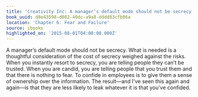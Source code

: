 ```yaml
---
title: 'Creativity Inc: A manager’s default mode should not be secrecy. What is need…'
book_uuid: d8e43598-d082-40dc-a9a8-dddd83cfb06a
location: 'Chapter 6: Fear and Failure'
source: ibooks
highlighted_on: '2015-08-01T04:00:00.000Z'
---
```


A manager’s default mode should not be secrecy. What is needed is a thoughtful consideration of the cost of secrecy weighed against the risks. When you instantly resort to secrecy, you are telling people they can’t be trusted. When you are candid, you are telling people that you trust them and that there is nothing to fear. To confide in employees is to give them a sense of ownership over the information. The result—and I’ve seen this again and again—is that they are less likely to leak whatever it is that you’ve confided.